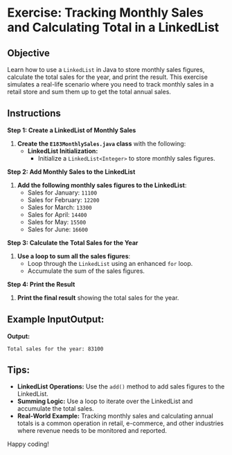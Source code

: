 # Exercise: Tracking Monthly Sales and Calculating Total in a LinkedList

## Objective
Learn how to use a `LinkedList` in Java to store monthly sales figures, calculate the total sales for the year, and print the result. This exercise simulates a real-life scenario where you need to track monthly sales in a retail store and sum them up to get the total annual sales.

## Instructions

**Step 1: Create a LinkedList of Monthly Sales**

1. **Create the `E183MonthlySales.java` class** with the following:
    - **LinkedList Initialization:**
        - Initialize a `LinkedList<Integer>` to store monthly sales figures.

**Step 2: Add Monthly Sales to the LinkedList**

1. **Add the following monthly sales figures to the LinkedList**:
    - Sales for January: `11100`
    - Sales for February: `12200`
    - Sales for March: `13300`
    - Sales for April: `14400`
    - Sales for May: `15500`
    - Sales for June: `16600`

**Step 3: Calculate the Total Sales for the Year**

1. **Use a loop to sum all the sales figures**:
    - Loop through the `LinkedList` using an enhanced `for` loop.
    - Accumulate the sum of the sales figures.

**Step 4: Print the Result**

1. **Print the final result** showing the total sales for the year.

## Example InputOutput:

**Output:**

```plaintext
Total sales for the year: 83100
```

## Tips:

- **LinkedList Operations:** Use the `add()` method to add sales figures to the LinkedList.
- **Summing Logic:** Use a loop to iterate over the LinkedList and accumulate the total sales.
- **Real-World Example:** Tracking monthly sales and calculating annual totals is a common operation in retail, e-commerce, and other industries where revenue needs to be monitored and reported.

Happy coding!